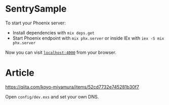 # SentrySample

To start your Phoenix server:

- Install dependencies with `mix deps.get`
- Start Phoenix endpoint with `mix phx.server` or inside IEx with `iex -S mix phx.server`

Now you can visit [`localhost:4000`](http://localhost:4000) from your browser.

# Article

https://qiita.com/koyo-miyamura/items/52cd7732e745281b30f7

Open `config/dev.exs` and set your own DNS.
